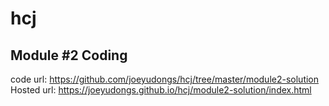 # hcj

## Module #2 Coding 
   code url: https://github.com/joeyudongs/hcj/tree/master/module2-solution
   Hosted url: https://joeyudongs.github.io/hcj/module2-solution/index.html